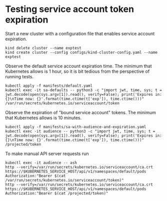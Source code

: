 
# Testing service account token expiration

Start a new cluster with a configuration file that enables service account expiration.

```console
kind delete cluster --name exptest
kind create cluster --config configs/kind-cluster-config.yaml --name exptest
```

Observe the default service account expiration time.
The minimum that Kubernetes allows is 1 hour, so it is bit tedious from the perspective of running tests.

```console
kubectl apply -f manifests/default.yaml
kubectl exec -it sa-defaults -- python3 -c "import jwt, time, sys; t = jwt.decode(open(sys.argv[1]).read(), verify=False); print('Expires in: {}\nTime now: {}'.format(time.ctime(t['exp']), time.ctime()))" /var/run/secrets/kubernetes.io/serviceaccount/token
```

Observe the expiration of "bound service account" tokens.
The minimum that Kubernetes allows is 10 minutes.

```console
kubectl apply -f manifests/sa-with-audience-and-expiration.yaml
kubectl exec -it audience -- python3 -c "import jwt, time, sys; t = jwt.decode(open(sys.argv[1]).read(), verify=False); print('Expires in: {}\nTime now: {}'.format(time.ctime(t['exp']), time.ctime()))" /projected/token
```

To make manual API server requests run

```console
kubectl exec -it audience -- ash
http --verify=/var/run/secrets/kubernetes.io/serviceaccount/ca.crt https://$KUBERNETES_SERVICE_HOST/api/v1/namespaces/default/pods Authorization:"Bearer $(cat /var/run/secrets/kubernetes.io/serviceaccount/token)"
http --verify=/var/run/secrets/kubernetes.io/serviceaccount/ca.crt https://$KUBERNETES_SERVICE_HOST/api/v1/namespaces/default/pods Authorization:"Bearer $(cat /projected/token)"
```
